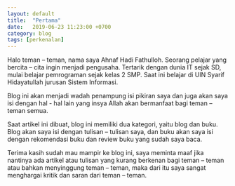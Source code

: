 ```yaml
---
layout: default
title:  "Pertama"
date:   2019-06-23 11:23:00 +0700
category: blog
tags: [perkenalan]
---
```

Halo teman – teman, nama saya Ahnaf Hadi Fathulloh. Seorang pelajar yang bercita – cita ingin menjadi pengusaha. Tertarik dengan dunia IT sejak SD, mulai belajar pemrograman sejak kelas 2 SMP. Saat ini belajar di UIN Syarif Hidayatullah jurusan Sistem Informasi.     

Blog ini akan menjadi wadah penampung isi pikiran saya dan juga akan saya isi dengan hal - hal lain yang insya Allah akan bermanfaat bagi teman – teman semua.

Saat artikel ini dibuat, blog ini memiliki dua kategori, yaitu blog dan buku. Blog akan saya isi dengan tulisan – tulisan saya, dan buku akan saya isi dengan rekomendasi buku dan review buku yang sudah saya baca.

Terima kasih sudah mau mampir ke blog ini, saya meminta maaf jika nantinya ada artikel atau tulisan yang kurang berkenan bagi teman – teman atau bahkan menyinggung teman – teman, maka dari itu saya sangat menghargai kritik dan saran dari teman – teman.
